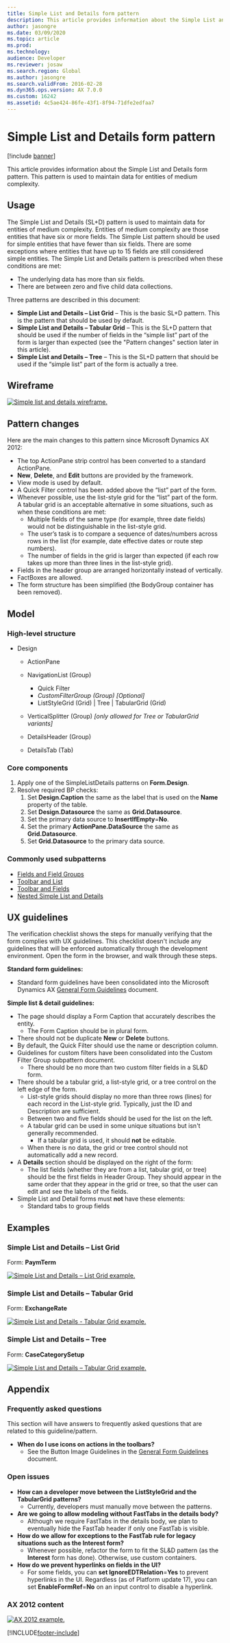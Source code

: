 ```yaml
---
title: Simple List and Details form pattern
description: This article provides information about the Simple List and Details form pattern. This pattern is used to maintain data for entities of medium complexity.
author: jasongre
ms.date: 03/09/2020
ms.topic: article
ms.prod: 
ms.technology: 
audience: Developer
ms.reviewer: josaw
ms.search.region: Global
ms.author: jasongre
ms.search.validFrom: 2016-02-28
ms.dyn365.ops.version: AX 7.0.0
ms.custom: 16242
ms.assetid: 4c5ae424-86fe-43f1-8f94-71dfe2edfaa7
---
```


# Simple List and Details form pattern

[!include [banner](../includes/banner.md)]

This article provides information about the Simple List and Details form pattern. This pattern is used to maintain data for entities of medium complexity.

## Usage

The Simple List and Details (SL+D) pattern is used to maintain data for entities of medium complexity. Entities of medium complexity are those entities that have six or more fields. The Simple List pattern should be used for simple entities that have fewer than six fields. There are some exceptions where entities that have up to 15 fields are still considered simple entities. The Simple List and Details pattern is prescribed when these conditions are met:

-   The underlying data has more than six fields.
-   There are between zero and five child data collections.

Three patterns are described in this document:

-   **Simple List and Details – List Grid** – This is the basic SL+D pattern. This is the pattern that should be used by default.
-   **Simple List and Details – Tabular Grid** – This is the SL+D pattern that should be used if the number of fields in the “simple list” part of the form is larger than expected (see the "Pattern changes" section later in this article).
-   **Simple List and Details – Tree** – This is the SL+D pattern that should be used if the “simple list” part of the form is actually a tree.

## Wireframe

[![Simple list and details wireframe.](./media/simplelistanddetails1-1024x575.png)](./media/simplelistanddetails1.png)

## Pattern changes
Here are the main changes to this pattern since Microsoft Dynamics AX 2012:

-   The top ActionPane strip control has been converted to a standard ActionPane.
-   **New**, **Delete**, and **Edit** buttons are provided by the framework.
-   View mode is used by default.
-   A Quick Filter control has been added above the “list” part of the form.
-   Whenever possible, use the list-style grid for the “list” part of the form. A tabular grid is an acceptable alternative in some situations, such as when these conditions are met:
    -   Multiple fields of the same type (for example, three date fields) would not be distinguishable in the list-style grid.
    -   The user’s task is to compare a sequence of dates/numbers across rows in the list (for example, date effective dates or route step numbers).
    -   The number of fields in the grid is larger than expected (if each row takes up more than three lines in the list-style grid).
-   Fields in the header group are arranged horizontally instead of vertically.
-   FactBoxes are allowed.
-   The form structure has been simplified (the BodyGroup container has been removed).

## Model
### High-level structure

- Design

    - ActionPane
    - NavigationList (Group)

        - Quick Filter
        - *CustomFilterGroup (Group) \[Optional\]*
        - ListStyleGrid (Grid) | Tree | TabularGrid (Grid)

    - VerticalSplitter (Group) *\[only allowed for Tree or TabularGrid variants\]*
    - DetailsHeader (Group)
    - DetailsTab (Tab)

### Core components

1.  Apply one of the SimpleListDetails patterns on **Form.Design**.
2.  Resolve required BP checks:
    1.  Set **Design.Caption** the same as the label that is used on the **Name** property of the table.
    2.  Set **Design.Datasource** the same as **Grid.Datasource**.
    3.  Set the primary data source to **InsertIfEmpty**=**No**.
    4.  Set the primary **ActionPane.DataSource** the same as **Grid.Datasource**.
    5.  Set **Grid.Datasource** to the primary data source.

### Commonly used subpatterns

-   [Fields and Field Groups](fields-field-groups-subpattern.md)
-   [Toolbar and List](toolbar-list-subpattern.md)
-   [Toolbar and Fields](toolbar-fields-subpattern.md)
-   [Nested Simple List and Details](nested-simple-list-details-subpattern.md)

## UX guidelines
The verification checklist shows the steps for manually verifying that the form complies with UX guidelines. This checklist doesn't include any guidelines that will be enforced automatically through the development environment. Open the form in the browser, and walk through these steps. 

**Standard form guidelines:**

-   Standard form guidelines have been consolidated into the Microsoft Dynamics AX [General Form Guidelines](general-form-guidelines.md) document.

**Simple list & detail guidelines:**

-   The page should display a Form Caption that accurately describes the entity.
    -   The Form Caption should be in plural form.
-   There should not be duplicate **New** or **Delete** buttons.
-   By default, the Quick Filter should use the name or description column.
-   Guidelines for custom filters have been consolidated into the Custom Filter Group subpattern document.
    -   There should be no more than two custom filter fields in a SL&D form.
-   There should be a tabular grid, a list-style grid, or a tree control on the left edge of the form.
    -   List-style grids should display no more than three rows (lines) for each record in the List-style grid. Typically, just the ID and Description are sufficient.
    -   Between two and five fields should be used for the list on the left.
    -   A tabular grid can be used in some unique situations but isn't generally recommended.
        -   If a tabular grid is used, it should **not** be editable.
    -   When there is no data, the grid or tree control should not automatically add a new record.
-   A **Details** section should be displayed on the right of the form:
    -   The list fields (whether they are from a list, tabular grid, or tree) should be the first fields in Header Group. They should appear in the same order that they appear in the grid or tree, so that the user can edit and see the labels of the fields.
-   Simple List and Detail forms must **not** have these elements:
    -   Standard tabs to group fields

## Examples
### Simple List and Details – List Grid

Form: **PaymTerm** 

[![Simple List and Details – List Grid example.](./media/sldSimpleListExample.png)](./media/sldSimpleListExample.png)

### Simple List and Details – Tabular Grid

Form: **ExchangeRate** 

[![Simple List and Details - Tabular Grid example.](./media/sldGridExample.png)](./media/sldGridExample.png)

### Simple List and Details – Tree

Form: **CaseCategorySetup** 

[![Simple List and Details – Tabular Grid example.](./media/sldTreeExample.png)](./media/sldTreeExample.png)

## Appendix
### Frequently asked questions

This section will have answers to frequently asked questions that are related to this guideline/pattern.

-   **When do I use icons on actions in the toolbars?**
    -   See the Button Image Guidelines in the [General Form Guidelines](general-form-guidelines.md) document.

### Open issues

-   **How can a developer move between the ListStyleGrid and the TabularGrid patterns?**
    -   Currently, developers must manually move between the patterns.
-   **Are we going to allow modeling without FastTabs in the details body?**
    -   Although we require FastTabs in the details body, we plan to eventually hide the FastTab header if only one FastTab is visible.
-   **How do we allow for exceptions to the FastTab rule for legacy situations such as the Interest form?**
    -   Whenever possible, refactor the form to fit the SL&D pattern (as the **Interest** form has done). Otherwise, use custom containers.
-   **How do we prevent hyperlinks on fields in the UI?**
    -   For some fields, you can **set IgnoreEDTRelation**=**Yes** to prevent hyperlinks in the UI. Regardless (as of Platform update 17), you can set **EnableFormRef**=**No** on an input control to disable a hyperlink.

### AX 2012 content

[![AX 2012 example.](./media/simplelistanddetails5.png)](./media/simplelistanddetails5.png)


[!INCLUDE[footer-include](../../../includes/footer-banner.md)]

